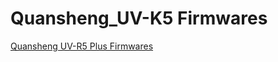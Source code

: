 # Quansheng_UV-K5 Firmwares

[Quansheng UV-R5 Plus Firmwares](https://github.com/spm81/Quansheng_UV-K5/tree/main/Firmware/UV-5R%20Plus)
